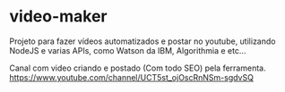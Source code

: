 # video-maker
Projeto para fazer vídeos automatizados e postar no youtube, utilizando NodeJS e varias APIs, como Watson da IBM, Algorithmia e etc...

Canal com video criando e postado (Com todo SEO) pela ferramenta.
https://www.youtube.com/channel/UCT5st_ojOscRnNSm-sgdvSQ
